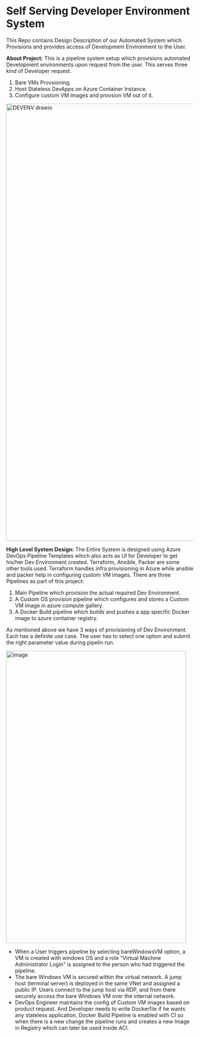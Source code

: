 # Self Serving Developer Environment System
This Repo contains Design Description of our Automated System which Provisions and provides access of Development Environment to the User.


**About Project:**
This is a pipeline system setup which provisions automated Development environments upon request from the user. This serves three kind of Developer request.
1) Bare VMs Provsioning.
2) Host Stateless DevApps on Azure Container Instance.
3) Configure custom VM images and provsion VM out of it.


<img width="1770" height="1170" alt="DEVENV drawio" src="https://github.com/user-attachments/assets/d826fa56-1cd0-4796-b4ed-4c485a4fd360" />

**High Level System Design:**
The Entire System is designed using Azure DevOps Pipeline Templates which also acts as UI for Developer to get his/her Dev Environment created. Terraform, Ansible, Packer are some other tools used. Terraform handles infra provisioning in Azure while ansible and packer help in configuring custom VM images.
There are three Pipelines as part of this project:

1) Main Pipeline which provision the actual required Dev Environment.
2) A Custom OS provision pipeline which configures and stores a Custom VM image in azure compute gallery.
3) A Docker Build pipeline which builds and pushes a app specific Docker image to azure container registry.

As mentioned above we have 3 ways of provisioning of Dev Environment. Each has a definite use case. The user has to select one option and submit the right parameter value during pipelin run. 

<img width="483" height="782" alt="image" src="https://github.com/user-attachments/assets/37a35378-82e6-4d59-a88d-3b2357dc9681" />

- When a User triggers pipeline by selecting bareWindowsVM option, a VM is created with windows OS and a role "Virtual Machine Administrator Login" is assigned to the person who had triggered the pipeline.
- The bare Windows VM is secured within the virtual network. A jump host (terminal server) is deployed in the same VNet and assigned a public IP. Users connect to the jump host via RDP, and from there securely access the bare Windows VM over the internal network.
- DevOps Engineer maintains the config of Custom VM images based on product request. And Developer needs to write Dockerfile if he wants any stateless application, Docker Build Pipeline is enabled with CI so when there is a new change the pipeline runs and creates a new Image in Registry which can later be used inside ACI.




